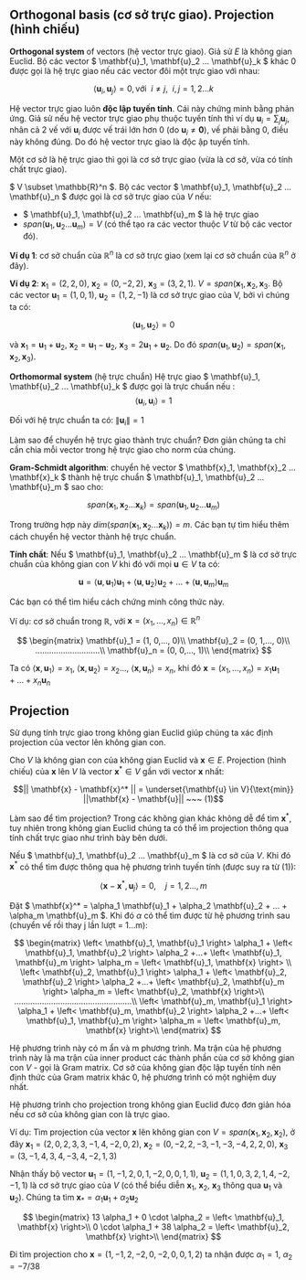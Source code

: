 ## Orthogonal basis (cơ sở trực giao). Projection (hình chiếu)

**Orthogonal system** of vectors (hệ vector trực giao). Giả sử $E$ là không gian Euclid. Bộ các vector $ \mathbf{u}_1, \mathbf{u}_2 ... \mathbf{u}_k $ khác 0 được gọi là hệ trực giao nếu các vector đôi một trực giao với nhau:

$$ \left< \mathbf{u}_i, \mathbf{u}_j \right> = 0, \text{với}~~ i\neq j,~~ i,j=1,2...k  $$

Hệ vector trực giao luôn **độc lập tuyến tính**. Cái này chứng minh bằng phản ứng. Giả sử nếu hệ vector trực giao phụ thuộc tuyến tính thì ví dụ $\mathbf{u}_i = \sum_{j} \mathbf{u}_j$, nhân cả 2 vế với $\mathbf{u}_i$ được vế trái lớn hơn 0 (do $\mathbf{u}_i \neq \mathbf{0}$), vế phải bằng 0, điều này không đúng. Do đó hệ vector trực giao là độc ập tuyến tính.

Một cơ sở là hệ trực giao thì gọi là cơ sở trực giao (vừa là cơ sở, vừa có tính chất trực giao).

$ V \subset \mathbb{R}^n $. Bộ các vector $ \mathbf{u}_1, \mathbf{u}_2 ... \mathbf{u}_n $ được gọi là cơ sở trực giao của $V$ nếu:
* $ \mathbf{u}_1, \mathbf{u}_2 ... \mathbf{u}_m $ là hệ trực giao
* $span(\mathbf{u}_1, \mathbf{u}_2 ... \mathbf{u}_m) = V$ (có thể tạo ra các vector thuộc $V$ từ bộ các vector đó).

**Ví dụ 1**: cơ sở chuẩn của $\mathbb{R}^n$ là cơ sở trực giao (xem lại cơ sở chuẩn của $\mathbb{R}^n$ ở đây).

**Ví dụ 2**: $\mathbf{x}_1=(2, 2, 0)$, $\mathbf{x}_2=(0, -2, 2)$, $\mathbf{x}_3=(3, 2, 1)$. $V = span(\mathbf{x}_1, \mathbf{x}_2, \mathbf{x}_3$. Bộ các vector $\mathbf{u}_1 = (1, 0, 1)$, $\mathbf{u}_2 = (1, 2, -1)$ là cơ sở trực giao của V, bởi vì chúng ta có:

$$\left< \mathbf{u}_1, \mathbf{u}_2\right> = 0$$

và $\mathbf{x}_1 = \mathbf{u}_1 +\mathbf{u}_2$, $\mathbf{x}_2 = \mathbf{u}_1 - \mathbf{u}_2$, $\mathbf{x}_3 = 2\mathbf{u}_1 +\mathbf{u}_2$. Do đó $span(\mathbf{u}_1,  \mathbf{u}_2) = span(\mathbf{x}_1, \mathbf{x}_2, \mathbf{x}_3)$.  

**Orthomormal system** (hệ trực chuẩn) 
Hệ trực giao $ \mathbf{u}_1, \mathbf{u}_2 ... \mathbf{u}_k $ được gọi là trực chuẩn nếu :
$$ \left< \mathbf{u}_i, \mathbf{u}_i \right> = 1 $$

Đối với hệ trực chuẩn ta có: $\left\| \mathbf{u}_i \right\| = 1$

Làm sao để chuyển hệ trực giao thành trực chuẩn? Đơn giản chúng ta chỉ cần chia mỗi vector trong hệ trực giao cho norm của chúng.

**Gram-Schmidt algorithm**: chuyển hệ vector $ \mathbf{x}_1, \mathbf{x}_2 ... \mathbf{x}_k $ thành hệ trực chuẩn $ \mathbf{u}_1, \mathbf{u}_2 ... \mathbf{u}_m $ sao cho:

$$ span( \mathbf{x}_1, \mathbf{x}_2 ... \mathbf{x}_k ) = span( \mathbf{u}_1, \mathbf{u}_2 ... \mathbf{u}_m )$$

Trong trường hợp này $dim(span( \mathbf{x}_1, \mathbf{x}_2 ... \mathbf{x}_k )) = m$. Các bạn tự tìm hiểu thêm cách chuyển hệ vector thành hệ trực chuẩn.

**Tính chất**: Nếu $ \mathbf{u}_1, \mathbf{u}_2 ... \mathbf{u}_m $ là cơ sở trực chuẩn của không gian con $V$ khi đó với mọi $\mathbf{u} \in V$ ta có:

$$ \mathbf{u} = \left< \mathbf{u}, \mathbf{u}_1 \right> \mathbf{u}_1 + \left< \mathbf{u}, \mathbf{u}_2 \right> \mathbf{u}_2 + ... + \left< \mathbf{u}, \mathbf{u}_m \right> \mathbf{u}_m   $$

Các bạn có thể tìm hiểu cách chứng minh công thức này.

Ví dụ: cơ sở chuẩn trong $\mathbb{R}$, với $\mathbf{x} = (x_1,..., x_n) \in \mathbb{R}^n$

$$
\begin{matrix}
 \mathbf{u}_1 = (1, 0,..., 0)\\
 \mathbf{u}_2 = (0, 1,..., 0)\\
 ............................\\
 \mathbf{u}_n = (0, 0,..., 1)\\
\end{matrix}
$$

Ta có $\left< \mathbf{x}, \mathbf{u}_1\right> = x_1$, $\left< \mathbf{x}, \mathbf{u}_2\right> = x_2$..., $\left< \mathbf{x}, \mathbf{u}_n\right> = x_n$, khi đó $\mathbf{x} = (x_1,..., x_n) = x_1 \mathbf{u}_1 + ... + x_n \mathbf{u}_n$

## Projection

Sử dụng tính trực giao trong không gian Euclid giúp chúng ta xác định projection của vector lên không gian con.

Cho $V$ là không gian con của không gian Euclid và $\mathbf{x} \in E$. Projection (hình chiếu) của $\mathbf{x}$ lên $V$ là vector $\mathbf{x}^* \in V$ gần với vector $\mathbf{x}$ nhất:

$$|| \mathbf{x} - \mathbf{x}^* || = \underset{\mathbf{u} \in V}{\text{min}} ||\mathbf{x} - \mathbf{u}||  ~~~ (1)$$

Làm sao để tìm projection? Trong các không gian khác không dễ để tìm $\mathbf{x}^*$, tuy nhiên trong không gian Euclid chúng ta có thể ìm projection thông qua tính chất trực giao như trình bày bên dưới.

Nếu $ \mathbf{u}_1, \mathbf{u}_2 ... \mathbf{u}_m $ là cơ sở của $V$. Khi đó $\mathbf{x}^*$ có thể tìm được thông qua hệ phương trình tuyến tính (được suy ra từ (1)):

$$\left< \mathbf{x} - \mathbf{x}^*, \mathbf{u}_j \right> = 0, ~~~~ j =1,2..., m$$

Đặt $ \mathbf{x}^* = \alpha_1 \mathbf{u}_1 + \alpha_2 \mathbf{u}_2 + ... + \alpha_m \mathbf{u}_m $. Khi đó $\alpha$ có thể tìm được từ hệ phương trình sau (chuyển vế rồi thay j lần lượt = 1...m):

$$
\begin{matrix}
 \left< \mathbf{u}_1, \mathbf{u}_1 \right> \alpha_1 + \left< \mathbf{u}_1, \mathbf{u}_2 \right> \alpha_2 +...+ \left< \mathbf{u}_1, \mathbf{u}_m \right> \alpha_m = \left< \mathbf{u}_1, \mathbf{x} \right> \\
 \left< \mathbf{u}_2, \mathbf{u}_1 \right> \alpha_1 + \left< \mathbf{u}_2, \mathbf{u}_2 \right> \alpha_2 +...+ \left< \mathbf{u}_2, \mathbf{u}_m \right> \alpha_m = \left< \mathbf{u}_2, \mathbf{x} \right>\\
 ...................................................\\
 \left< \mathbf{u}_m, \mathbf{u}_1 \right> \alpha_1 + \left< \mathbf{u}_m, \mathbf{u}_2 \right> \alpha_2 +...+ \left< \mathbf{u}_1, \mathbf{u}_m \right> \alpha_m = \left< \mathbf{u}_m, \mathbf{x} \right>\\
\end{matrix}
$$

Hệ phương trình này có m ẩn và m phương trình. Ma trận của hệ phương trình này là ma trận của inner product các thành phần của cơ sở không gian con $V$ - gọi là Gram matrix. Cơ sở của không gian độc lập tuyến tính nên định thức của Gram matrix khác 0, hệ phương trình có một nghiệm duy nhất.

Hệ phương trình cho projection trong không gian Euclid đưcọ đơn giản hóa nếu cơ sở của không gian con là trực giao.

Ví dụ: Tìm projection của vector $\mathbf{x}$ lên không gian con $V=span(\mathbf{x}_1, \mathbf{x}_2, \mathbf{x}_2)$, ở đây $\mathbf{x}_1 = (2, 0, 2, 3, 3, -1, 4, -2, 0, 2)$, $\mathbf{x}_2 = (0, -2, 2, -3, -1, -3, -4, 2, 2, 0)$, $\mathbf{x}_3 = (3, -1, 4, 3, 4, -3, 4, -2, 1, 3)$

Nhận thấy bộ vector $\mathbf{u}_1 = (1, -1, 2, 0, 1, -2, 0, 0, 1, 1)$, $\mathbf{u}_2 = (1, 1, 0, 3, 2, 1, 4, -2, -1, 1)$ là cơ sở trực giao của $V$ (có thể biểu diễn $\mathbf{x}_1$, $\mathbf{x}_2$, $\mathbf{x}_3$ thông qua $\mathbf{u}_1$ và $\mathbf{u}_2$). Chúng ta tìm $\mathbf{x}_* = \alpha_1 \mathbf{u}_1 + \alpha_2 \mathbf{u}_2$

$$
\begin{matrix}
13 \alpha_1 + 0 \cdot \alpha_2 = \left< \mathbf{u}_1, \mathbf{x} \right>\\
0 \cdot \alpha_1 + 38 \alpha_2 = \left< \mathbf{u}_2, \mathbf{x} \right>\\
\end{matrix}
$$

Đi tìm projection cho $\mathbf{x} = (1, -1, 2, -2, 0, -2, 0, 0, 1, 2)$ ta nhận được $\alpha_1 = 1$, $\alpha_2 = -7/38$


